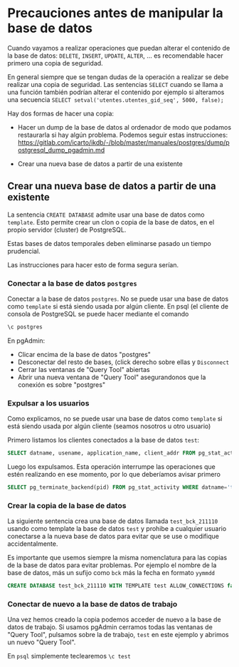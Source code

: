 # Precauciones antes de manipular la base de datos

Cuando vayamos a realizar operaciones que puedan alterar el contenido de la base de datos: `DELETE`, `INSERT`, `UPDATE`, `ALTER`, ... es recomendable hacer primero una copia de seguridad.

En general siempre que se tengan dudas de la operación a realizar se debe realizar una copia de seguridad. Las sentencias `SELECT` cuando se llama a una función también podrían alterar el contenido por ejemplo si alteramos una secuencia `SELECT setval('utentes.utentes_gid_seq', 5000, false);`

Hay dos formas de hacer una copia:

* Hacer un dump de la base de datos al ordenador de modo que podamos restaurarla si hay algún problema. Podemos seguir estas instrucciones:  https://gitlab.com/icarto/ikdb/-/blob/master/manuales/postgres/dump/postgresql_dump_pgadmin.md

* Crear una nueva base de datos a partir de una existente

## Crear una nueva base de datos a partir de una existente

La sentencia `CREATE DATABASE` admite usar una base de datos como `template`. Esto permite crear un clon o copia de la base de datos, en el propio servidor (cluster) de PostgreSQL.

Estas bases de datos temporales deben eliminarse pasado un tiempo prudencial.

Las instrucciones para hacer esto de forma segura serían.

### Conectar a la base de datos `postgres`

Conectar a la base de datos `postgres`. No se puede usar una base de datos como `template` si está siendo usada por algún cliente. En psql (el cliente de consola de PostgreSQL se puede hacer mediante el comando

```sql
\c postgres
```

En pgAdmin:

* Clicar encima de la base de datos "postgres"
* Desconectar del resto de bases, (click derecho sobre ellas y `Disconnect`
* Cerrar las ventanas de "Query Tool" abiertas
* Abrir una nueva ventana de "Query Tool" asegurandonos que la conexión es sobre "postgres"

### Expulsar a los usuarios

Como explicamos, no se puede usar una base de datos como `template` si está siendo usada por algún cliente (seamos nosotros u otro usuario)

Primero listamos los clientes conectados a la base de datos `test`:

```sql
SELECT datname, usename, application_name, client_addr FROM pg_stat_activity WHERE datname = 'test';
```

Luego los expulsamos. Esta operación interrumpe las operaciones que estén realizando en ese momento, por lo que deberíamos avisar primero

```sql
SELECT pg_terminate_backend(pid) FROM pg_stat_activity WHERE datname='test';
```

### Crear la copia de la base de datos 

La siguiente sentencia crea una base de datos llamada `test_bck_211110` usando como template la base de datos `test` y prohibe a cualquier usuario conectarse a la nueva base de datos para evitar que se use o modifique accidentalmente.

Es importante que usemos siempre la misma nomenclatura para las copias de la base de datos para evitar problemas. Por ejemplo el nombre de la base de datos, más un sufijo como `bck` más la fecha en formato `yymmdd` 

```sql
CREATE DATABASE test_bck_211110 WITH TEMPLATE test ALLOW_CONNECTIONS false;
```

### Conectar de nuevo a la base de datos de trabajo

Una vez hemos creado la copia podemos acceder de nuevo a la base de datos de trabajo. Si usamos pgAdmin cerramos todas las ventanas de "Query Tool", pulsamos sobre la de trabajo, `test` en este ejemplo y abrimos un nuevo "Query Tool".

En `psql` simplemente teclearemos `\c test`
